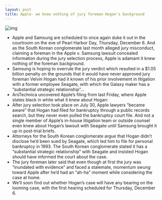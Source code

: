 ```yaml
---
layout: post
title: Apple- we knew nothing of jury foreman Hogan's background
---
```

![img](http://media.idownloadblog.com/wp-content/uploads/2012/08/apple_jury_foreman.jpg)
* Apple and Samsung are scheduled to once again duke it out in the courtroom on the eve of Pearl Harbor Day, Thursday, December 6. And as the South Korean conglomerate last month alleged jury misconduct, claiming a foreman in the Apple v. Samsung lawsuit concealed information during the jury selection process, Apple is adamant it knew nothing of the foreman background.
* Samsung is hoping to overrule the jury verdict which resulted in a $1.05 billion penalty on the grounds that it would have never approved jury foreman Velvin Hogan had it known of his prior involvement in litigation with a former employee Seagate, with which the Galaxy maker has a “substantial strategic relationship”…
* ArsTechnica uncovered Apple’s filing from last Friday, where Apple states black in white what it knew about Hogan:
* After jury selection took place on July 30, Apple lawyers “became aware” that Hogan had filed for bankruptcy through a public records search, but they never even pulled the bankruptcy court file. And not a single member of Apple’s in-house litigation team or outside counsel even knew about Hogan’s lawsuit with Seagate until Samsung brought it up in post-trial briefs.
* Attorneys for the South Korean conglomerate argue that Hogan didn’t disclose he’d been sued by Seagate, which led him to file for personal bankruptcy in 1993. The South Korean conglomerate stated it has a “substantial strategic relationship” with Seagate and insisted Hogan should have informed the court about the case.
* The jury foreman later said that even though at first the jury was “inundated with evidence” and faced a stalemate, momentum swung toward Apple after he’d had an “ah-ha” moment while considering the case at home.
* We’ll soon find out whether Hogan’s case will have any bearing on the looming case, with the first hearing scheduled for Thursday, December 6.

